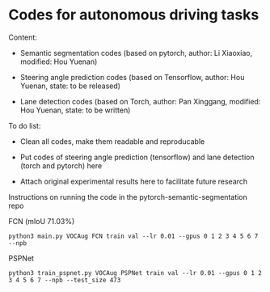 # Codes for autonomous driving tasks

Content:

- Semantic segmentation codes (based on pytorch, author: Li Xiaoxiao, modified: Hou Yuenan)

- Steering angle prediction codes (based on Tensorflow, author: Hou Yuenan, state: to be released)

- Lane detection codes (based on Torch, author: Pan Xinggang, modified: Hou Yuenan, state: to be written)


To do list:

- Clean all codes, make them readable and reproducable

- Put codes of steering angle prediction (tensorflow) and lane detection (torch and pytorch) here

- Attach original experimental results here to facilitate future research


Instructions on running the code in the pytorch-semantic-segmentation repo

FCN (mIoU 71.03%)
```{r, engine='bash', count_lines}
python3 main.py VOCAug FCN train val --lr 0.01 --gpus 0 1 2 3 4 5 6 7 --npb
```

PSPNet
```{r, engine='bash', count_lines}
python3 train_pspnet.py VOCAug PSPNet train val --lr 0.01 --gpus 0 1 2 3 4 5 6 7 --npb --test_size 473
```
